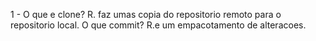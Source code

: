 1 - O que e clone?
R. faz umas copia do repositorio remoto para o repositorio local.
O que  commit?  R.e um empacotamento de alteracoes. 
